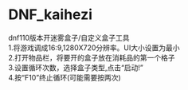 # DNF_kaihezi  
dnf110版本开迷雾盒子/自定义盒子工具  
1.将游戏调成16:9,1280X720分辨率。UI大小设置为最小  
2.打开物品栏，将要开的盒子放在消耗品的第一个格子  
3.设置循环次数，选择盒子类型,点击“启动!”  
4.按“F10”终止循环(可能需要按两次)  
